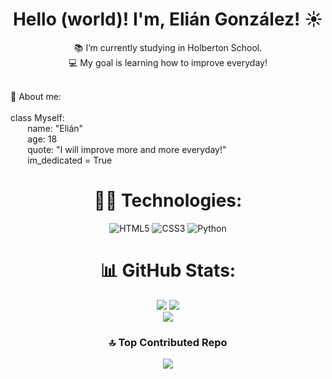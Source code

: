 <div align="center">

# Hello (world)! I'm, Elián González! ☀
📚 I’m currently studying in Holberton School. <br>💻 My goal is learning how to improve everyday!<br><br>

</div>
💬 About me:<br><br>
class Myself:<br>
‎‎   name: "Elián"<br>
   age: 18<br>
   quote: "I will improve more and more everyday!"<br>
    im_dedicated = True<br>

<div align="center">

# 👨‍💻 Technologies:
![HTML5](https://img.shields.io/badge/html5-%23E34F26.svg?style=for-the-badge&logo=html5&logoColor=white) ![CSS3](https://img.shields.io/badge/css3-%231572B6.svg?style=for-the-badge&logo=css3&logoColor=white) ![Python](https://img.shields.io/badge/python-3670A0?style=for-the-badge&logo=python&logoColor=ffdd54)

# 📊 GitHub Stats:
![](https://github-readme-stats.vercel.app/api?username=Epicder&theme=ayu-mirage&hide_border=false&include_all_commits=false&count_private=false)
![](https://github-readme-streak-stats.herokuapp.com/?user=Epicder&theme=ayu-mirage&hide_border=false)<br/>
![](https://github-readme-stats.vercel.app/api/top-langs/?username=Epicder&theme=ayu-mirage&hide_border=false&include_all_commits=false&count_private=false&layout=compact)



### 🔝 Top Contributed Repo
![](https://github-contributor-stats.vercel.app/api?username=Epicder&limit=5&theme=apprentice&combine_all_yearly_contributions=true)

</div>

